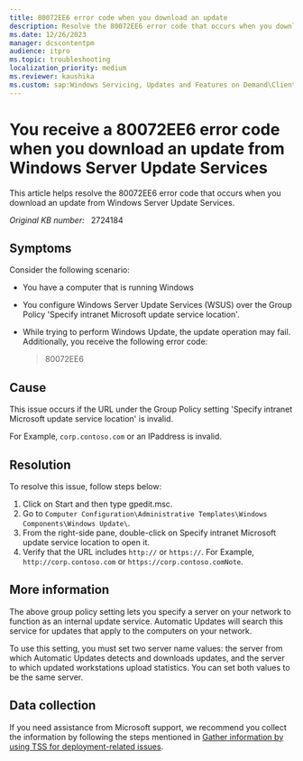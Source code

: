 ```yaml
---
title: 80072EE6 error code when you download an update
description: Resolve the 80072EE6 error code that occurs when you download an update from Windows Server Update Services.
ms.date: 12/26/2023
manager: dcscontentpm
audience: itpro
ms.topic: troubleshooting
localization_priority: medium
ms.reviewer: kaushika
ms.custom: sap:Windows Servicing, Updates and Features on Demand\Clients missing updates, not offered, fail to download, csstroubleshoot
---
```

# You receive a 80072EE6 error code when you download an update from Windows Server Update Services

This article helps resolve the 80072EE6 error code that occurs when you download an update from Windows Server Update Services.

_Original KB number:_ &nbsp; 2724184

## Symptoms

Consider the following scenario:

- You have a computer that is running Windows
- You configure Windows Server Update Services (WSUS) over the Group Policy 'Specify intranet Microsoft update service location'.
- While trying to perform Windows Update, the update operation may fail. Additionally, you receive the following error code:

    > 80072EE6

## Cause

This issue occurs if the URL under the Group Policy setting 'Specify intranet Microsoft update service location' is invalid.

For Example, `corp.contoso.com` or an IPaddress is invalid.

## Resolution

To resolve this issue, follow steps below:

1. Click on Start and then type gpedit.msc.
2. Go to `Computer Configuration\Administrative Templates\Windows Components\Windows Update\`.
3. From the right-side pane, double-click on Specify intranet Microsoft update service location to open it.
4. Verify that the URL includes `http://` or `https://`. For Example, `http://corp.contoso.com` or `https://corp.contoso.comNote`.

## More information

The above group policy setting lets you specify a server on your network to function as an internal update service. Automatic Updates will search this service for updates that apply to the computers on your network.

To use this setting, you must set two server name values: the server from which Automatic Updates detects and downloads updates, and the server to which updated workstations upload statistics. You can set both values to be the same server.

## Data collection

If you need assistance from Microsoft support, we recommend you collect the information by following the steps mentioned in [Gather information by using TSS for deployment-related issues](../windows-troubleshooters/gather-information-using-tss-deployment.md).
